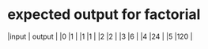 # expected output for factorial

|input | output |
|0     |1       |
|1     |1       |
|2     |2       |
|3     |6       |
|4     |24       |
|5     |120       |
